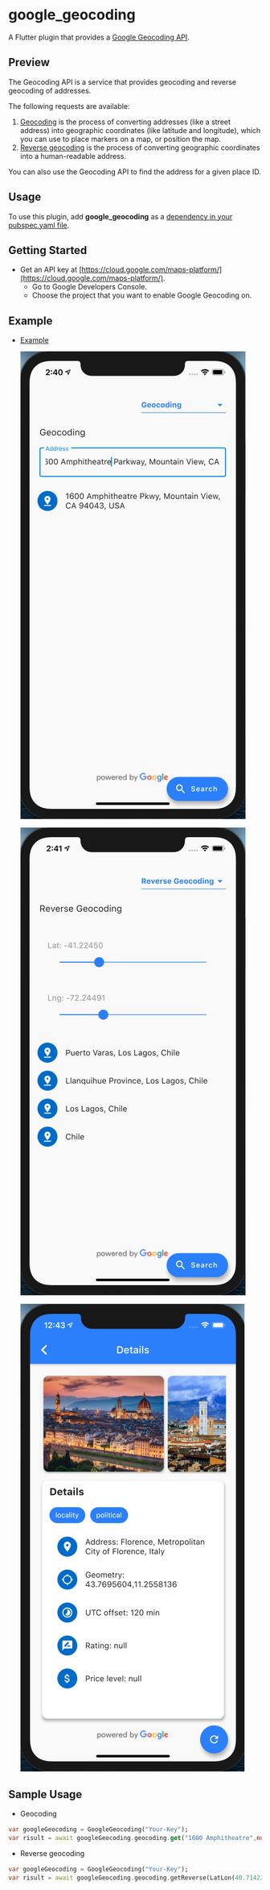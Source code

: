 # google_geocoding

A Flutter plugin that provides a [Google Geocoding API](https://developers.google.com/maps/documentation/geocoding/start).

## Preview

The Geocoding API is a service that provides geocoding and reverse geocoding of addresses.

The following requests are available:

1. [Geocoding](https://developers.google.com/maps/documentation/geocoding/start?hl=en_GB#geocoding-request-and-response-latitudelongitude-lookup) is the process of converting addresses (like a street address) into geographic coordinates (like latitude and longitude), which you can use to place markers on a map, or position the map.
2. [Reverse geocoding](https://developers.google.com/maps/documentation/geocoding/start?hl=en_GB#reverse) is the process of converting geographic coordinates into a human-readable address.

You can also use the Geocoding API to find the address for a given place ID.

## Usage

To use this plugin, add **google_geocoding** as a [dependency in your pubspec.yaml file](https://flutter.dev/docs/development/packages-and-plugins/using-packages).

## Getting Started

- Get an API key at [https://cloud.google.com/maps-platform/](https://cloud.google.com/maps-platform/).
  - Go to Google Developers Console.
  - Choose the project that you want to enable Google Geocoding on.

## Example

- [Example](https://github.com/bazrafkan/google_geocoding/blob/master/example)

  ![Home page - Geocoding](example/images/home_geocoding.png)

  ![Home page - Reverse Geocoding](example/images/home_reverse_geocoding.png)

  ![Details page](example/images/details_page.png)

## Sample Usage

- Geocoding

```dart
var googleGeocoding = GoogleGeocoding("Your-Key");
var risult = await googleGeocoding.geocoding.get("1600 Amphitheatre",null);
```

- Reverse geocoding

```dart
var googleGeocoding = GoogleGeocoding("Your-Key");
var risult = await googleGeocoding.geocoding.getReverse(LatLon(40.714224,-73.961452));
```
